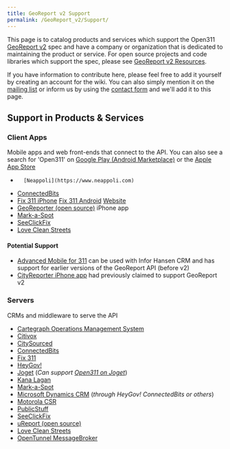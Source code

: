 ```yaml
---
title: GeoReport v2 Support
permalink: /GeoReport_v2/Support/
---
```


This page is to catalog products and services which support the Open311 [GeoReport v2](/GeoReport_v2 "wikilink") spec and have a company or organization that is dedicated to maintaining the product or service. For open source projects and code libraries which support the spec, please see [GeoReport v2 Resources](/GeoReport_v2/Resources "wikilink").

If you have information to contribute here, please feel free to add it yourself by creating an account for the wiki. You can also simply mention it on the [mailing list](http://lists.open311.org/groups/discuss/messages/topic/2mfvxi2aITeS6orVMzeHOa) or inform us by using the [contact form](http://www.open311.org/contact/) and we'll add it to this page.

Support in Products & Services
------------------------------

### Client Apps

Mobile apps and web front-ends that connect to the API. You can also see a search for 'Open311' on [Google Play (Android Marketplace)](https://play.google.com/store/search?q=open311) or the [Apple App Store](http://ax.itunes.apple.com/WebObjects/MZSearch.woa/wa/search?term=open311)

-		[Neappoli](https://www.neappoli.com)
-   [ConnectedBits](http://connectedbits.com)
-   [Fix 311 iPhone](https://itunes.apple.com/us/app/fix-311/id534963385?mt=8) [Fix 311 Android](https://play.google.com/store/apps/details?id=com.fix311) [Website](https://fix311.com)
-   [GeoReporter (open source)](http://marketplace.civiccommons.org/apps/georeporter) iPhone app
-   [Mark-a-Spot](/Mark-a-Spot "wikilink")
-   [SeeClickFix](http://seeclickfix.com/open311)
-   [Love Clean Streets](http://lovecleanstreets.com)

#### Potential Support

-   [Advanced Mobile for 311](http://www.bluedotsolutions.com/mobile-minutes/mm-7-28-2010.htm) can be used with Infor Hansen CRM and has support for earlier versions of the GeoReport API (before v2)
-   [CityReporter iPhone app](http://plus1lab.com/cityreporter-iphone) had previously claimed to support GeoReport v2

### Servers

CRMs and middleware to serve the API

-   [Cartegraph Operations Management System](http://www.cartegraph.com)
-   [Citivox](http://citivox.com)
-   [CitySourced](http://citysourced.com)
-   [ConnectedBits](http://connectedbits.com)
-   [Fix 311](https://fix311.com)
-   [HeyGov!](http://www.heygov.com/about.html)
-   [Joget](http://www.joget.org/services/support/) (*Can support [Open311 on Joget](https://github.com/codeforamerica/open311-on-joget)*)
-   [Kana Lagan](http://docs.google.com/viewer?a=v&q=cache:IpZwCqXBK30J:www.kana.com/about-kana/press-releases/kana-announces-self-service-suite-for-government.pdf+kana+connect2tell+pdf&hl=en&gl=us&pid=bl&srcid=ADGEESjZUHWN4erJ3KEJHHZPnpPQdLSCq7e1XB4wx-DodNkqCdmfsriTIkUJLFkPJVw2Nl6V51cEMeGzdGZ49lovqD4iTB79TNveUX9v4FAYxBd2mE7RwgmgS-42SmYxxBwcB5e5_j7a&sig=AHIEtbQQ1gszAmjPYkUdZxcIRiJdpR8wQw&pli=1)
-   [Mark-a-Spot](/Mark-a-Spot "wikilink")
-   [Microsoft Dynamics CRM](http://www.heygov.com/311Module.html) (*through HeyGov! ConnectedBits or others*)
-   [Motorola CSR](http://www.motorola.com/Business/US-EN/Business+Product+and+Services/Dispatch/Customer+Service+Request/CSR+Service+Request_US-EN)
-   [PublicStuff](http://publicstuff.com)
-   [SeeClickFix](http://seeclickfix.com/open311)
-   [uReport (open source)](http://commons.codeforamerica.org/apps/ureport-open311-crm)
-   [Love Clean Streets](http://lovecleanstreets.org)
-   [OpenTunnel MessageBroker](http://opentunnel.nl)
